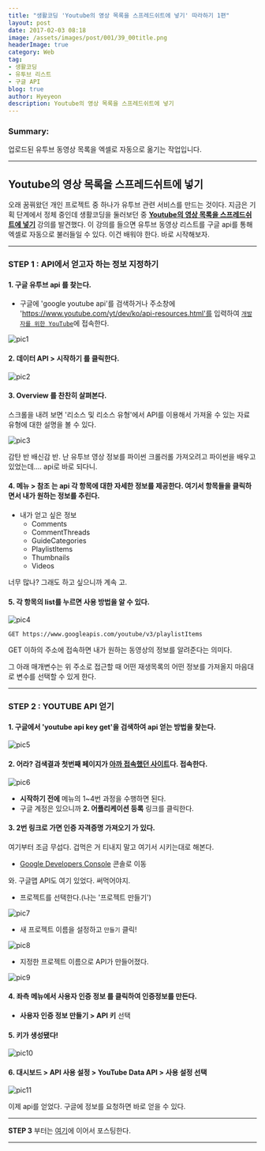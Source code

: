 ```yaml
---
title: "생활코딩 'Youtube의 영상 목록을 스프레드쉬트에 넣기' 따라하기 1편"
layout: post
date: 2017-02-03 08:18
image: /assets/images/post/001/39_00title.png
headerImage: true
category: Web
tag:
- 생활코딩
- 유투브 리스트
- 구글 API
blog: true
author: Hyeyeon
description: Youtube의 영상 목록을 스프레드쉬트에 넣기
---
```


### Summary:

업로드된 유투브 동영상 목록을 엑셀로 자동으로 옮기는 작업입니다.

---


## Youtube의 영상 목록을 스프레드쉬트에 넣기

오래 꿈꿔왔던 개인 프로젝트 중 하나가 유투브 관련 서비스를 만드는 것이다. 지금은 기획 단계에서 정체 중인데 생활코딩을 둘러보던 중 **[Youtube의 영상 목록을 스프레드쉬트에 넣기](https://opentutorials.org/module/2503/14109)** 강의를 발견했다. 이 강의를 들으면 유투브 동영상 리스트를 구글 api를 통해 엑셀로 자동으로 불러들일 수 있다. 이건 배워야 한다. 바로 시작해보자.

---

### STEP 1 : API에서 얻고자 하는 정보 지정하기

#### 1. **구글 유투브 api** 를 찾는다.

  * 구글에 'google youtube api'를 검색하거나 주소창에 'https://www.youtube.com/yt/dev/ko/api-resources.html'를 입력하여 [`개발자를 위한 YouTube`](https://www.youtube.com/yt/dev/ko/api-resources.html)에 접속한다.

![pic1](/assets/images/post/001/39_01.png)

#### 2. **데이터 API > 시작하기** 를 클릭한다.

![pic2](/assets/images/post/001/39_02.png)

#### 3. **Overview** 를 찬찬히 살펴본다.

스크롤을 내려 보면 '리소스 및 리소스 유형'에서 API를 이용해서 가져올 수 있는 자료 유형에 대한 설명을 볼 수 있다.

![pic3](/assets/images/post/001/39_03.png)

감탄 반 배신감 반. 난 유투브 영상 정보를 파이썬 크롤러롤 가져오려고 파이썬을 배우고 있었는데.... api로 바로 되다니.

#### 4. **메뉴 > 참조** 는 api 각 항목에 대한 자세한 정보를 제공한다. 여기서 항목들을 클릭하면서 내가 원하는 정보를 추린다.

* 내가 얻고 싶은 정보
	* Comments
	* CommentThreads
	* GuideCategories
	* PlaylistItems
	* Thumbnails
	* Videos

너무 많나? 그래도 하고 싶으니까 계속 고.

#### 5. 각 항목의 list를 누르면 사용 방법을 알 수 있다.

![pic4](/assets/images/post/001/39_04.png)

```
GET https://www.googleapis.com/youtube/v3/playlistItems
```

GET 이하의 주소에 접속하면 내가 원하는 동영상의 정보를 알려준다는 의미다.

그 아래 매개변수는 위 주소로 접근할 때 어떤 재생목록의 어떤 정보를 가져올지 마음대로 변수를 선택할 수 있게 한다.

---

### STEP 2 : YOUTUBE API 얻기

#### 1. 구글에서 'youtube api key get'을 검색하여 api 얻는 방법을 찾는다.

![pic5](/assets/images/post/001/39_05.png)

#### 2. 어라? 검색결과 첫번째 페이지가 [아까 접속했던 사이트](https://developers.google.com/youtube/v3/getting-started?hl=ko)다. 접속한다.

![pic6](/assets/images/post/001/39_06.png)

* **시작하기 전에** 메뉴의 1~4번 과정을 수행하면 된다.
* 구글 계정은 있으니까 **2. 어플리케이션 등록** 링크를 클릭한다.

#### 3. 2번 링크로 가면 **인증 자격증명 가져오기** 가 있다.

여기부터 조금 무섭다. 겁먹은 거 티내지 말고 여기서 시키는대로 해본다.

* [Google Developers Console](https://console.developers.google.com/apis/library?hl=ko) 콘솔로 이동

와. 구글맵 API도 여기 있었다. 써먹어야지.

* 프로젝트를 선택한다.(나는 '프로젝트 만들기')

![pic7](/assets/images/post/001/39_07.png)

* 새 프로젝트 이름을 설정하고 `만들기` 클릭!

![pic8](/assets/images/post/001/39_08.png)

* 지정한 프로젝트 이름으로 API가 만들어졌다.

![pic9](/assets/images/post/001/39_09.png)

#### 4. 좌측 메뉴에서 **사용자 인증 정보** 를 클릭하여 인증정보를 만든다.

* **사용자 인증 정보 만들기 > API 키** 선택

#### 5. 키가 생성됐다!

![pic10](/assets/images/post/001/39_10.png)

#### 6. **대시보드 > API 사용 설정 > YouTube Data API > 사용 설정** 선택

![pic11](/assets/images/post/001/39_11.png)

이제 api를 얻었다. 구글에 정보를 요청하면 바로 얻을 수 있다.

---

**STEP 3** 부터는 [여기](https://imyeonn.github.io/web/41/)에 이어서 포스팅한다.

---
